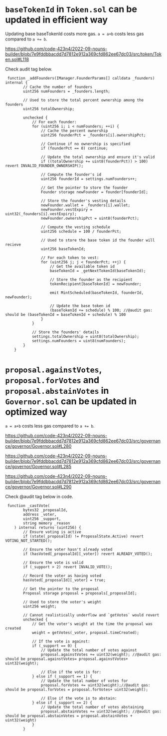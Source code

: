 # `baseTokenId` in `Token.sol` can be updated in efficient way
Updating base baseTokenId costs more gas. `a = a+b` costs less gas compared to `a += b`.

https://github.com/code-423n4/2022-09-nouns-builder/blob/7e9fddbbacdd7d7812e912a369cfd862ee67dc03/src/token/Token.sol#L118

Check audit tag below.

````solidity
 function _addFounders(IManager.FounderParams[] calldata _founders) internal {
        // Cache the number of founders
        uint256 numFounders = _founders.length;

        // Used to store the total percent ownership among the founders
        uint256 totalOwnership;

        unchecked {
            // For each founder:
            for (uint256 i; i < numFounders; ++i) {
                // Cache the percent ownership
                uint256 founderPct = _founders[i].ownershipPct;

                // Continue if no ownership is specified
                if (founderPct == 0) continue;

                // Update the total ownership and ensure it's valid
                if ((totalOwnership += uint8(founderPct)) > 100) revert INVALID_FOUNDER_OWNERSHIP();

                // Compute the founder's id
                uint256 founderId = settings.numFounders++;

                // Get the pointer to store the founder
                Founder storage newFounder = founder[founderId];

                // Store the founder's vesting details
                newFounder.wallet = _founders[i].wallet;
                newFounder.vestExpiry = uint32(_founders[i].vestExpiry);
                newFounder.ownershipPct = uint8(founderPct);

                // Compute the vesting schedule
                uint256 schedule = 100 / founderPct;

                // Used to store the base token id the founder will recieve
                uint256 baseTokenId;

                // For each token to vest:
                for (uint256 j; j < founderPct; ++j) {
                    // Get the available token id
                    baseTokenId = _getNextTokenId(baseTokenId);

                    // Store the founder as the recipient
                    tokenRecipient[baseTokenId] = newFounder;

                    emit MintScheduled(baseTokenId, founderId, newFounder);

                    // Update the base token id
                    (baseTokenId += schedule) % 100; //@audit gas: should be (baseTokenId = baseTokenId + schedule) % 100
                }
            }

            // Store the founders' details
            settings.totalOwnership = uint8(totalOwnership);
            settings.numFounders = uint8(numFounders);
        }
    }
````

# `proposal.againstVotes`, `proposal.forVotes` and `proposal.abstainVotes` in `Governor.sol` can be updated in optimized way

 `a = a+b` costs less gas compared to `a += b`.

https://github.com/code-423n4/2022-09-nouns-builder/blob/7e9fddbbacdd7d7812e912a369cfd862ee67dc03/src/governance/governor/Governor.sol#L280

https://github.com/code-423n4/2022-09-nouns-builder/blob/7e9fddbbacdd7d7812e912a369cfd862ee67dc03/src/governance/governor/Governor.sol#L285

https://github.com/code-423n4/2022-09-nouns-builder/blob/7e9fddbbacdd7d7812e912a369cfd862ee67dc03/src/governance/governor/Governor.sol#L290

Check @audit tag below in code.

```` solidity
 function _castVote(
        bytes32 _proposalId,
        address _voter,
        uint256 _support,
        string memory _reason
    ) internal returns (uint256) {
        // Ensure voting is active
        if (state(_proposalId) != ProposalState.Active) revert VOTING_NOT_STARTED();

        // Ensure the voter hasn't already voted
        if (hasVoted[_proposalId][_voter]) revert ALREADY_VOTED();

        // Ensure the vote is valid
        if (_support > 2) revert INVALID_VOTE();

        // Record the voter as having voted
        hasVoted[_proposalId][_voter] = true;

        // Get the pointer to the proposal
        Proposal storage proposal = proposals[_proposalId];

        // Used to store the voter's weight
        uint256 weight;

        // Cannot realistically underflow and `getVotes` would revert
        unchecked {
            // Get the voter's weight at the time the proposal was created
            weight = getVotes(_voter, proposal.timeCreated);

            // If the vote is against:
            if (_support == 0) {
                // Update the total number of votes against
                proposal.againstVotes += uint32(weight); //@audit gas: should be proposal.againstVotes= proposal.againstVotes+ uint32(weight);

                // Else if the vote is for:
            } else if (_support == 1) {
                // Update the total number of votes for
                proposal.forVotes += uint32(weight);//@audit gas: should be proposal.forVotes = proposal.forVotes+ uint32(weight);

                // Else if the vote is to abstain:
            } else if (_support == 2) {
                // Update the total number of votes abstaining
                proposal.abstainVotes += uint32(weight); //@audit gas:  should be proposal.abstainVotes = proposal.abstainVotes + uint32(weight)
            }
        }
````

